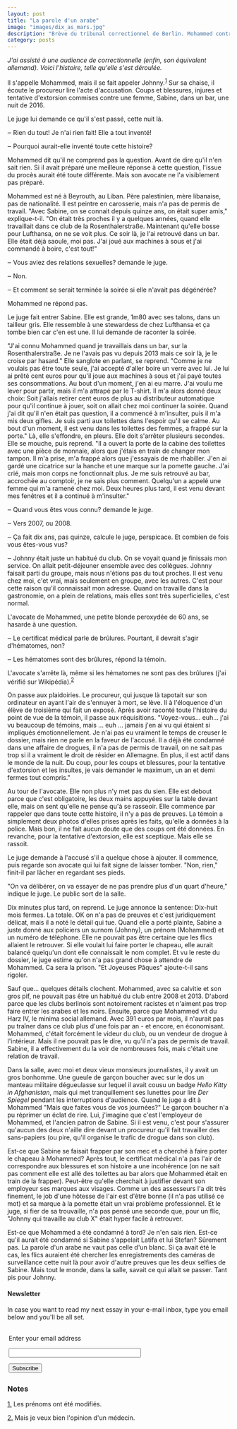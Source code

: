 ```yaml
---
layout: post
title: "La parole d'un arabe"
image: "images/dix_as_mars.jpg"
description: "Brève du tribunal correctionnel de Berlin. Mohammed contre Sabine, parole contre parole. L'issu du procès ne va pas vous surprendre."
category: posts
---
```


_J'ai assisté à une audience de correctionnelle (enfin, son équivalent allemand). Voici l'histoire, telle qu'elle s'est déroulée._

Il s'appelle Mohammed, mais il se fait appeler Johnny.<sup><a name='note_1' id='#note_1' class='note_anchor' href='#foot_1'>1</a></sup> Sur sa chaise, il écoute le procureur lire l'acte d'accusation. Coups et blessures, injures et tentative d'extorsion commises contre une femme, Sabine, dans un bar, une nuit de 2016.

Le juge lui demande ce qu'il s'est passé, cette nuit là. 

‒ Rien du tout! Je n'ai rien fait! Elle a tout inventé!

‒ Pourquoi aurait-elle inventé toute cette histoire?

Mohammed dit qu'il ne comprend pas la question. Avant de dire qu'il n'en sait rien. Si il avait préparé une meilleure réponse à cette question, l'issue du procès aurait été toute différente. Mais son avocate ne l'a visiblement pas préparé. 

Mohammed est né à Beyrouth, au Liban. Père palestinien, mère libanaise, pas de nationalité. Il est peintre en carosserie, mais n'a pas de permis de travail. "Avec Sabine, on se connait depuis quinze ans, on était super amis," explique-t-il. "On était très proches il y a quelques années, quand elle travaillait dans ce club de la Rosenthalerstraße. Maintenant qu'elle bosse pour Lufthansa, on ne se voit plus. Ce soir là, je l'ai retrouvé dans un bar. Elle était déjà saoule, moi pas. J'ai joué aux machines à sous et j'ai commandé à boire, c'est tout!"

‒ Vous aviez des relations sexuelles? demande le juge.

‒ Non.

‒ Et comment se serait terminée la soirée si elle n'avait pas dégénérée?

Mohammed ne répond pas.

Le juge fait entrer Sabine. Elle est grande, 1m80 avec ses talons, dans un tailleur gris. Elle ressemble à une stewardess de chez Lufthansa et ça tombe bien car c'en est une. Il lui demande de raconter la soirée.

"J'ai connu Mohammed quand je travaillais dans un bar, sur la Rosenthalerstraße. Je ne l'avais pas vu depuis 2013 mais ce soir là, je le croise par hasard." Elle sanglote en parlant, se reprend. "Comme je ne voulais pas être toute seule, j'ai accepté d'aller boire un verre avec lui. Je lui ai prêté cent euros pour qu'il joue aux machines à sous et j'ai payé toutes ses consommations. Au bout d'un moment, j'en ai eu marre. J'ai voulu me lever pour partir, mais il m'a attrapé par le T-shirt. Il m'a alors donné deux choix: Soit j'allais retirer cent euros de plus au distributeur automatique pour qu'il continue à jouer, soit on allait chez moi continuer la soirée. Quand j'ai dit qu'il n'en était pas question, il a commencé à m'insulter, puis il m'a mis deux gifles. Je suis parti aux toilettes dans l'espoir qu'il se calme. Au bout d'un moment, il est venu dans les toilettes des femmes, a frappé sur la porte." Là, elle s'effondre, en pleurs. Elle doit s'arrêter plusieurs secondes. Elle se mouche, puis reprend. "Il a ouvert la porte de la cabine des toilettes avec une pièce de monnaie, alors que j'étais en train de changer mon tampon. Il m'a prise, m'a frappé alors que j'essayais de me rhabiller. J'en ai gardé une cicatrice sur la hanche et une marque sur la pomette gauche. J'ai crié, mais mon corps ne fonctionnait plus. Je me suis retrouvé au bar, accrochée au comptoir, je ne sais plus comment. Quelqu'un a appelé une femme qui m'a ramené chez moi. Deux heures plus tard, il est venu devant mes fenêtres et il a continué à m'insulter."

‒ Quand vous êtes vous connu? demande le juge.

‒ Vers 2007, ou 2008.

‒ Ça fait dix ans, pas quinze, calcule le juge, perspicace. Et combien de fois vous êtes-vous vus?

‒ Johnny était juste un habitué du club. On se voyait quand je finissais mon service. On allait petit-déjeuner ensemble avec des collègues. Johnny faisait parti du groupe, mais nous n'étions pas du tout proches. Il est venu chez moi, c'et vrai, mais seulement en groupe, avec les autres. C'est pour cette raison qu'il connaissait mon adresse. Quand on travaille dans la gastronomie, on a plein de relations, mais elles sont très superficielles, c'est normal.

L'avocate de Mohammed, une petite blonde peroxydée de 60 ans, se hasarde à une question.

‒ Le certificat médical parle de brûlures. Pourtant, il devrait s'agir d'hématomes, non?

‒ Les hématomes sont des brûlures, répond la témoin.

L'avocate s'arrête là, même si les hématomes ne sont pas des brûlures (j'ai vérifié sur Wikipédia).<sup><a name='note_2' id='#note_2' class='note_anchor' href='#foot_2'>2</a></sup>

On passe aux plaidoiries. Le procureur, qui jusque là tapotait sur son ordinateur en ayant l'air de s'ennuyer à mort, se lève. Il à l'éloquence d'un élève de troisième qui fait un exposé. Après avoir raconté toute l'histoire du point de vue de la témoin, il passe aux réquisitions. "Voyez-vous... euh... j'ai vu beaucoup de témoins, mais ... euh ... jamais j'en ai vu qui étaient si impliqués émotionnellement. Je n'ai pas eu vraiment le temps de creuser le dossier, mais rien ne parle en la faveur de l'accusé. Il a déjà été condamné dans une affaire de drogues, il n'a pas de permis de travail, on ne sait pas trop si il a vraiment le droit de résider en Allemagne. En plus, il est actif dans le monde de la nuit. Du coup, pour les coups et blessures, pour la tentative d'extorsion et les insultes, je vais demander le maximum, un an et demi fermes tout compris."

Au tour de l'avocate. Elle non plus n'y met pas du sien. Elle est debout parce que c'est obligatoire, les deux mains appuyées sur la table devant elle, mais on sent qu'elle ne pense qu'à se rasseoir. Elle commence par rappeler que dans toute cette histoire, il n'y a pas de preuves. La témoin a simplement deux photos d'elles prises après les faits, qu'elle a données à la police. Mais bon, il ne fait aucun doute que des coups ont été données. En revanche, pour la tentative d'extorsion, elle est sceptique. Mais elle se rassoit.

Le juge demande à l'accusé s'il a quelque chose à ajouter. Il commence, puis regarde son avocate qui lui fait signe de laisser tomber. "Non, rien," finit-il par lâcher en regardant ses pieds.

"On va délibérer, on va essayer de ne pas prendre plus d'un quart d'heure," indique le juge. Le public sort de la salle.

Dix minutes plus tard, on reprend. Le juge annonce la sentence: Dix-huit mois fermes. La totale. OK on n'a pas de preuves et c'est juridiquement délicat, mais il a noté le détail qui tue. Quand elle a porté plainte, Sabine a juste donné aux policiers un surnom (Johnny), un prénom (Mohammed) et un numéro de téléphone. Elle ne pouvait pas être certaine que les flics allaient le retrouver. Si elle voulait lui faire porter le chapeau, elle aurait balancé quelqu'un dont elle connaissait le nom complet. Et vu le reste du dossier, le juge estime qu'on n'a pas grand chose à attendre de Mohammed. Ca sera la prison. "Et Joyeuses Pâques" ajoute-t-il sans rigoler.

Sauf que... quelques détails clochent. Mohammed, avec sa calvitie et son gros pif, ne pouvait pas être un habitué du club entre 2008 et 2013. D'abord parce que les clubs berlinois sont notoirement racistes et n'aiment pas trop faire entrer les arabes et les noirs. Ensuite, parce que Mohammed vit du Harz IV, le minima social allemand. Avec 391 euros par mois, il n'aurait pas pu traîner dans ce club plus d'une fois par an - et encore, en économisant. Mohammed, c'était forcément le videur du club, ou un vendeur de drogue à l'intérieur. Mais il ne pouvait pas le dire, vu qu'il n'a pas de permis de travail. Sabine, il a effectivement du la voir de nombreuses fois, mais c'était une relation de travail. 

Dans la salle, avec moi et deux vieux monsieurs journalistes, il y avait un gros bonhomme. Une gueule de garçon boucher avec sur le dos un manteau militaire dégueulasse sur lequel il avait cousu un badge _Hello Kitty in Afghanistan_, mais qui met tranquillement ses lunettes pour lire _Der Spiegel_ pendant les interruptions d'audience. Quand le juge a dit à Mohammed "Mais que faites vous de vos journées?" Le garçon boucher n'a pu réprimer un éclat de rire. Lui, j'imagine que c'est l'employeur de Mohammed, et l'ancien patron de Sabine. Si il est venu, c'est pour s'assurer qu'aucun des deux n'aille dire devant un procureur qu'il fait travailler des sans-papiers (ou pire, qu'il organise le trafic de drogue dans son club).

Est-ce que Sabine se faisait frapper par son mec et a cherché à faire porter le chapeau à Mohammed? Après tout, le certificat médical n'a pas l'air de correspondre aux blessures et son histoire a une incohérence (on ne sait pas comment elle est allé des toilettes au bar alors que Mohammed était en train de la frapper). Peut-être qu'elle cherchait à justifier devant son employeur ses marques aux visages. Comme un des assesseurs l'a dit très finement, le job d'une hôtesse de l'air est d'être bonne (il n'a pas utilisé ce mot) et sa marque à la pomette était un vrai problème professionnel. Et le juge, si fier de sa trouvaille, n'a pas pensé une seconde que, pour un flic, "Johnny qui travaille au club X" était hyper facile à retrouver.

Est-ce que Mohammed a été condamné à tord? Je n'en sais rien. Est-ce qu'il aurait été condamné si Sabine s'appelait Latifa et lui Stefan? Sûrement pas. La parole d'un arabe ne vaut pas celle d'un blanc. Si ça avait été le cas, les flics auraient été chercher les enregistrements des caméras de surveillance cette nuit là pour avoir d'autre preuves que les deux selfies de Sabine. Mais tout le monde, dans la salle, savait ce qui allait se passer. Tant pis pour Johnny.
	

<h4>Newsletter</h4>
<p>In case you want to read my next essay in your e-mail inbox, type you email below and you'll be all set.</p>
<form style="padding:3px;" action="https://tinyletter.com/nkb" method="post" target="popupwindow" onsubmit="window.open('https://tinyletter.com/nkb', 'popupwindow', 'scrollbars=yes,width=800,height=600');return true"><p><label for="tlemail">Enter your email address</label></p><p><input type="text" style="width:300px" name="email" id="tlemail" /></p><input type="hidden" value="1" name="embed"/><input type="submit" value="Subscribe" /></form>


 <a name='notes' ></a>

### Notes 



<a href='#note_1' name='foot_1' data-text='Les prénoms ont été modifiés.'>1.</a> Les prénoms ont été modifiés.


<a href='#note_2' name='foot_2' data-text='Mais je veux bien l’opinion d’un médecin.'>2.</a> Mais je veux bien l'opinion d'un médecin.
